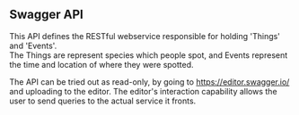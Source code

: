 ## Swagger API
This API defines the RESTful webservice responsible for holding 'Things' and 'Events'.  
The Things are represent species which people spot, and Events represent the time and location of where they were spotted.

The API can be tried out as read-only, by going to https://editor.swagger.io/ and uploading to the editor. 
The editor's interaction capability allows the user to send queries to the actual service it fronts. 
